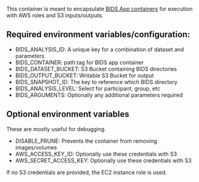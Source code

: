 This container is meant to encapsulate [BIDS App containers](http://bids-apps.neuroimaging.io/) for execution with AWS roles and S3 inputs/outputs.

## Required environment variables/configuration:
* BIDS_ANALYSIS_ID: A unique key for a combination of dataset and parameters
* BIDS_CONTAINER: path:tag for BIDS app container
* BIDS_DATASET_BUCKET: S3 Bucket containing BIDS directories
* BIDS_OUTPUT_BUCKET: Writable S3 Bucket for output
* BIDS_SNAPSHOT_ID: The key to reference which BIDS directory
* BIDS_ANALYSIS_LEVEL: Select for participant, group, etc
* BIDS_ARGUMENTS: Optionally any additional parameters required

## Optional environment variables

These are mostly useful for debugging.

* DISABLE_PRUNE: Prevents the container from removing images/volumes
* AWS_ACCESS_KEY_ID: Optionally use these credentials with S3
* AWS_SECRET_ACCESS_KEY: Optionally use these credentials with S3

If no S3 credentials are provided, the EC2 instance role is used.
